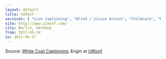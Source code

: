 ```yaml
---
layout: default
title: UIKonf
services: [ "Live Captioning", "Blind / Vision Access", "Childcare", "Mobility Access", "Nursing / Pumping Room on Request", "Quiet/Rest Area on Request" ]
site: http://www.uikonf.com/
city: Berlin, Germany
from: 2017-05-14
to: 2017-05-17
---
```


Source: [White Coat Captioning](http://www.whitecoatcaptioning.com/); Engin at [UIKonf](http://www.uikonf.com/)
